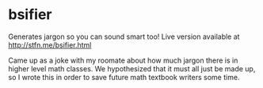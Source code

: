 bsifier
=======

Generates jargon so you can sound smart too!
Live version available at http://stfn.me/bsifier.html

Came up as a joke with my roomate about how much jargon there is in higher level math classes.
We hypothesized that it must all just be made up, so I wrote this in order to save future math
textbook writers some time. 
